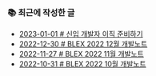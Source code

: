 ### 📚 최근에 작성한 글

<!-- BLEX:START -->
- [2023-01-01 # 신입 개발자 이직 준비하기](https://blex.me/@baealex/%EC%8B%A0%EC%9E%85-%EA%B0%9C%EB%B0%9C%EC%9E%90-%EC%9D%B4%EC%A7%81-%EC%A4%80%EB%B9%84%ED%95%98%EA%B8%B0)
- [2022-12-30 # BLEX 2022 12월 개발노트](https://blex.me/@baealex/blex-2022-12%EC%9B%94-%EA%B0%9C%EB%B0%9C%EB%85%B8%ED%8A%B8)
- [2022-11-27 # BLEX 2022 11월 개발노트](https://blex.me/@baealex/blex-2022-11%EC%9B%94-%EA%B0%9C%EB%B0%9C%EB%85%B8%ED%8A%B8)
- [2022-10-31 # BLEX 2022 10월 개발노트](https://blex.me/@baealex/blex-10%EC%9B%94-%EA%B0%9C%EB%B0%9C%EB%85%B8%ED%8A%B8)<!-- BLEX:END -->

<!-- YOUTUBE:START --><!-- YOUTUBE:END -->
